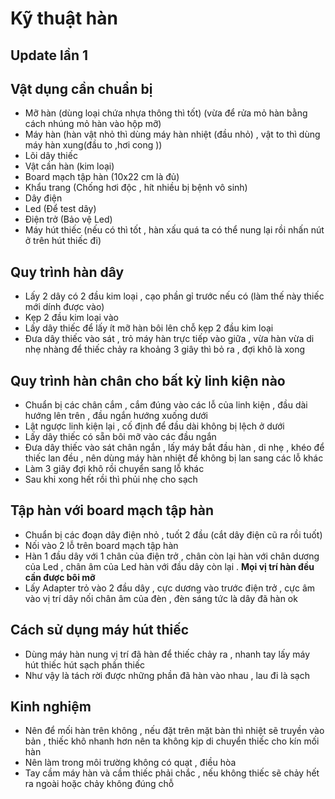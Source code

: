 # Kỹ thuật hàn

## Update lần 1

## Vật dụng cần chuẩn bị

- Mỡ hàn (dùng loại chứa nhựa thông thì tốt) (vừa để rửa mỏ hàn bằng cách nhúng mỏ hàn vào hộp mỡ)
- Máy hàn (hàn vật nhỏ thì dùng máy hàn nhiệt (đầu nhỏ) , vật to thì dùng máy hàn xung(đầu to ,hơi cong ))
- Lõi dây thiếc
- Vật cần hàn (kim loại)
- Board mạch tập hàn (10x22 cm là đủ)
- Khẩu trang (Chống hơi độc , hít nhiều bị bệnh vô sinh)
- Dây điện
- Led (Để test dây)
- Điện trở (Bảo vệ Led)
- Máy hút thiếc (nếu có thì tốt , hàn xấu quá ta có thể nung lại rồi nhấn nút ở trên hút thiếc đi)

## Quy trình hàn dây

- Lấy 2 dây có 2 đầu kim loại , cạo phần gỉ trước nếu có (làm thế này thiếc mới dính được vào)
- Kẹp 2 đầu kim loại vào
- Lấy dây thiếc để lấy ít mỡ hàn bôi lên chỗ kẹp 2 đầu kim loại
- Đưa dây thiếc vào sát , trỏ máy hàn trực tiếp vào giữa , vừa hàn vừa di nhẹ nhàng để thiếc chảy ra khoảng 3 giây thì bỏ ra , đợi khô là xong

## Quy trình hàn chân cho bất kỳ linh kiện nào

- Chuẩn bị các chân cắm , cắm đúng vào các lỗ của linh kiện , đầu dài hướng lên trên , đầu ngắn hướng xuống dưới
- Lật ngược linh kiện lại , cố định để đầu dài không bị lệch ở dưới
- Lấy dây thiếc có sẵn bôi mỡ vào các đầu ngắn
- Đưa dây thiếc vào sát chân ngắn , lấy máy bắt đầu hàn , di nhẹ , khéo để thiếc lan đều , nên dùng máy hàn nhiệt để không bị lan sang các lỗ khác
- Làm 3 giây đợi khô rồi chuyển sang lỗ khác
- Sau khi xong hết rồi thì phủi nhẹ cho sạch

## Tập hàn với board mạch tập hàn

- Chuẩn bị các đoạn dây điện nhỏ , tuốt 2 đầu (cắt dây điện cũ ra rồi tuốt)
- Nối vào 2 lỗ trên board mạch tập hàn
- Hàn 1 đầu dây với 1 chân của điện trở , chân còn lại hàn với chân dương của Led , chân âm của Led hàn với đầu dây còn lại . **Mọi vị trí hàn đều cần được bôi mỡ**
- Lấy Adapter trỏ vào 2 đầu dây , cực dương vào trước điện trở , cực âm vào vị trí dây nối chân âm của đèn , đèn sáng tức là dây đã hàn ok

## Cách sử dụng máy hút thiếc

- Dùng máy hàn nung vị trí đã hàn để thiếc chảy ra , nhanh tay lấy máy hút thiếc hút sạch phần thiếc
- Như vậy là tách rời được những phần đã hàn vào nhau , lau đi là sạch

## Kinh nghiệm

- Nên để mối hàn trên không , nếu đặt trên mặt bàn thì nhiệt sẽ truyền vào bản , thiếc khô nhanh hơn nên ta không kịp di chuyển thiếc cho kín mối hàn
- Nên làm trong môi trường không có quạt , điều hòa
- Tay cầm máy hàn và cầm thiếc phải chắc , nếu không thiếc sẽ chảy hết ra ngoài hoặc chảy không đúng chỗ
